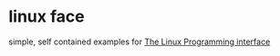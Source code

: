# linux face

simple, self contained examples for [The Linux Programming interface](https://man7.org/tlpi/)

